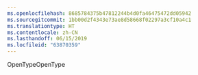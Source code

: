 ```yaml
---
ms.openlocfilehash: 8685784375b47812244b4d0fa46475472dd05942
ms.sourcegitcommit: 1bb00d2f4343e73ae8d58668f02297a3cf10a4c1
ms.translationtype: HT
ms.contentlocale: zh-CN
ms.lasthandoff: 06/15/2019
ms.locfileid: "63870359"
---
```

<span data-ttu-id="c4b90-101">OpenType</span><span class="sxs-lookup"><span data-stu-id="c4b90-101">OpenType</span></span>